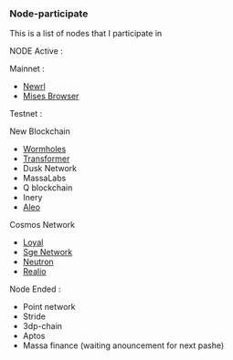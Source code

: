 ### Node-participate
This is a list of nodes that I participate in

NODE Active :

Mainnet :
* [Newrl](https://www.newrlscan.io/node-map)
* [Mises Browser](https://portal.mises.site/validator/misesvaloper1vd5x6hkk0uvfxevrr0xrsxkvzn03cvpl0tumjt)

Testnet :

New Blockchain

* [Wormholes](https://www.wormholesscan.com/#/AccountDetail/0xCAaa11f08d315F14d7b593535F9727dc2526cA7c)
* [Transformer](https://explorer.tfsc.io/#/m/VerifierDetail?Address=1NjgWZCzaz22kKj6NLerYhotv5BUsS3mkZ&Validators=whalealertid&Staked=5000&Delegated=5000&StakingTotal=10000&Active=1&Online=Online)
* Dusk Network
* MassaLabs
* Q blockchain
* Inery
* [Aleo](https://www.aleo123.io/address/aleo1fdewm8xk55044wvks8w3x43x905pq6jwueecs6fvv9725c3avsxqy3ptur)


Cosmos Network
* [Loyal](https://exp.nodeist.net/t-loyal/staking/loyalvaloper1v7uekypfe7ezl363z2ydh0hrdqcxtmvmu2r9qw)
* [Sge Network](https://exp.nodeist.net/t-sge/staking/sgevaloper1aa4k72eupwy4v8hn3kqk82gt43s2z86rru242f)
* [Neutron](https://neutron.explorers.guru/validator/neutronvaloper1xuw3vsn86rhdvq564qjs8mn8d0p7mmdn0a4klh)
* [Realio](https://explorer.stavr.tech/realio/staking/realiovaloper1yf0n6k74km9ztqktg6fwshvvg90k2e9wrlauh8)

Node Ended :
* Point network
* Stride
* 3dp-chain
* Aptos
* Massa finance (waiting anouncement for next pashe)
